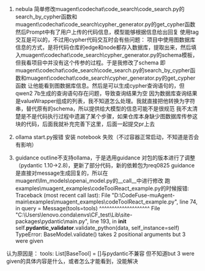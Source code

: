 1. nebula
简单修改muagent\codechat\code_search\code_search.py的search_by_cypher函数和muagent\codechat\code_search\cypher_generator.py的get_cypher函数
然后Prompt中有了用户上传的代码信息，模型能够根据信息给出回复
使用tag交互是可以的，不过用cypher代码交互时会有些问题：
项目中使用图数据库信息的方式，是将代码仓库的edge和node都存入数据库，提取出来，然后填入muagent\codechat\code_search\cypher_generator.py的schema模板，但我看项目中并没有这个传参的过程。于是我修改了schema
即muagent\codechat\code_search\code_search.py的search_by_cypher函数和muagent\codechat\code_search\cypher_generator.py的get_cypher函数
让他能看到图数据库信息。然后是可以生成cypher查询语句的，但qwen2 7b生成的查询语句存在问题，导致查询结果为空
因为数据库查询结果是valueWrapper组成的列表，我不知道怎么处理。我就直接把他转换为字符串，替代原有的schema，所以提供给大模型的信息可能不是很规范
我不太清楚是不是代码执行过程中遗漏了某个步骤，如果仓库本身缺少图数据库传参这块的代码，后面我就补充完善下这里，后面一起提交pr上去

2. ollama
start.py报错 安装 notebook 失败（不过容器正常启动，不知道是否会有影响）

3. guidance
outline不支持ollama，于是选用guidance
对包的版本进行了调整（pydantic 1.10->2.8)，更新了部分代码，新的依赖包为req0825
guidance是直接对message生成回复的，所以在muagent\llm_models\openai_model.py的__call__中进行修改
跑examples\muagent_examples\codeToolReact_example.py的时候报错:
Traceback (most recent call last):
  File "D:\CodeFuse-muAgent-main\examples\muagent_examples\codeToolReact_example.py", line 74, in <module>
    query = Message(tools=tools)
            ^^^^^^^^^^^^^^^^^^^^
  File "C:\Users\lenovo\.conda\envs\CF_test\Lib\site-packages\pydantic\main.py", line 193, in __init__
    self.__pydantic_validator__.validate_python(data, self_instance=self)
TypeError: BaseModel.validate() takes 2 positional arguments but 3 were given

认为原因是：
tools: List[BaseTool] = []与pydantic不兼容
但不知道but 3 were given的具体内容是什么，或者怎么才能看到，没能解决


